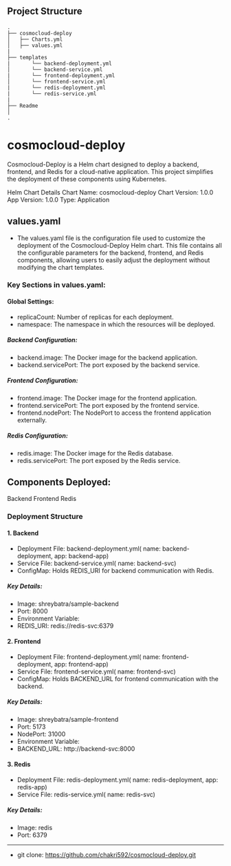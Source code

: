 ## Project Structure
```
.
├── cosmocloud-deploy
│   ├── Charts.yml
│   ├── values.yml
|  
├── templates
|       └── backend-deployment.yml
│       └── backend-service.yml
|       └── frontend-deployment.yml
│       └── frontend-service.yml
|       └── redis-deployment.yml
|       └── redis-service.yml
|   
├── Readme
│   
.
```

# cosmocloud-deploy
Cosmocloud-Deploy is a Helm chart designed to deploy a backend, frontend, and Redis for a cloud-native application. This project simplifies the deployment of these components using Kubernetes.

Helm Chart Details
Chart Name: cosmocloud-deploy
Chart Version: 1.0.0
App Version: 1.0.0
Type: Application

## values.yaml
- The values.yaml file is the configuration file used to customize the deployment of the Cosmocloud-Deploy Helm chart. This file contains all the configurable parameters for the backend, frontend, and Redis components, allowing users to easily adjust the deployment without modifying the chart templates.

### Key Sections in values.yaml:
#### Global Settings:

- replicaCount: Number of replicas for each deployment.
- namespace: The namespace in which the resources will be deployed.
##### Backend Configuration:

- backend.image: The Docker image for the backend application.
- backend.servicePort: The port exposed by the backend service.
##### Frontend Configuration:

- frontend.image: The Docker image for the frontend application.
- frontend.servicePort: The port exposed by the frontend service.
- frontend.nodePort: The NodePort to access the frontend application externally.

##### Redis Configuration:

- redis.image: The Docker image for the Redis database.
- redis.servicePort: The port exposed by the Redis service.
## Components Deployed:
Backend
Frontend
Redis
### Deployment Structure
#### 1. Backend
- Deployment File: backend-deployment.yml( name: backend-deployment, app: backend-app)
- Service File: backend-service.yml( name: backend-svc)
- ConfigMap: Holds REDIS_URI for backend communication with Redis.
##### Key Details:

- Image: shreybatra/sample-backend
- Port: 8000
- Environment Variable:
- REDIS_URI: redis://redis-svc:6379
#### 2. Frontend
- Deployment File: frontend-deployment.yml( name: frontend-deployment, app: frontend-app)
- Service File: frontend-service.yml( name: frontend-svc)
- ConfigMap: Holds BACKEND_URL for frontend communication with the backend.
##### Key Details:

- Image: shreybatra/sample-frontend
- Port: 5173
- NodePort: 31000
- Environment Variable:
- BACKEND_URL: http://backend-svc:8000
#### 3. Redis
- Deployment File: redis-deployment.yml( name: redis-deployment, app: redis-app)
- Service File: redis-service.yml( name: redis-svc)
##### Key Details:

- Image: redis
- Port: 6379
- ---------------------------------------
- git clone: https://github.com/chakri592/cosmocloud-deploy.git
